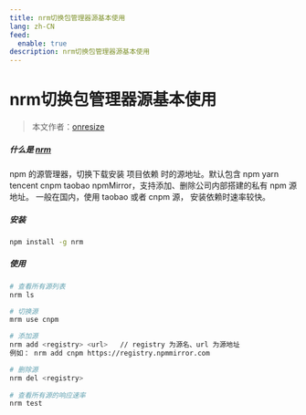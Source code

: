 ```yaml
---
title: nrm切换包管理器源基本使用
lang: zh-CN
feed:
  enable: true
description: nrm切换包管理器源基本使用
---
```


# nrm切换包管理器源基本使用

> 本文作者：[onresize](https://github.com/onresize)

##### 什么是 [nrm](https://github.com/Pana/nrm)

npm 的源管理器，切换下载安装 项目依赖 时的源地址。默认包含 npm yarn tencent cnpm taobao npmMirror，支持添加、删除公司内部搭建的私有 npm 源地址。 一般在国内，使用 taobao 或者 cnpm 源， 安装依赖时速率较快。

##### 安装

```bash
npm install -g nrm
```

##### 使用

```bash
# 查看所有源列表
nrm ls

# 切换源
mrm use cnpm

# 添加源
nrm add <registry> <url>   // registry 为源名、url 为源地址
例如： nrm add cnpm https://registry.npmmirror.com

# 删除源
nrm del <registry>
    
# 查看所有源的响应速率
nrm test 
```

